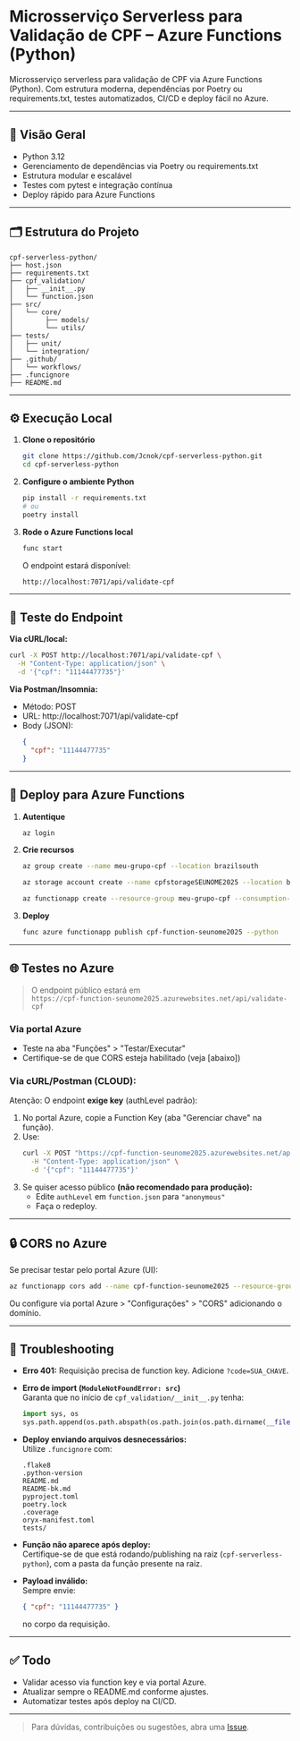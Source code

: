 # Microsserviço Serverless para Validação de CPF – Azure Functions (Python)

Microsserviço serverless para validação de CPF via Azure Functions (Python). Com estrutura moderna, dependências por Poetry ou requirements.txt, testes automatizados, CI/CD e deploy fácil no Azure.

***

## 🚀 Visão Geral

- Python 3.12
- Gerenciamento de dependências via Poetry ou requirements.txt
- Estrutura modular e escalável
- Testes com pytest e integração contínua
- Deploy rápido para Azure Functions

***

## 🗂️ Estrutura do Projeto

```
cpf-serverless-python/
├── host.json
├── requirements.txt
├── cpf_validation/
│   ├── __init__.py
│   └── function.json
├── src/
│   └── core/
│        ├── models/
│        └── utils/
├── tests/
│   ├── unit/
│   └── integration/
├── .github/
│   └── workflows/
├── .funcignore
├── README.md
```

***

## ⚙️ Execução Local

1. **Clone o repositório**
   ```bash
   git clone https://github.com/Jcnok/cpf-serverless-python.git
   cd cpf-serverless-python
   ```

2. **Configure o ambiente Python**
   ```bash
   pip install -r requirements.txt
   # ou
   poetry install
   ```

3. **Rode o Azure Functions local**
   ```bash
   func start
   ```
   O endpoint estará disponível:
   ```
   http://localhost:7071/api/validate-cpf
   ```

***

## 🧪 Teste do Endpoint

**Via cURL/local:**
```bash
curl -X POST http://localhost:7071/api/validate-cpf \
  -H "Content-Type: application/json" \
  -d '{"cpf": "11144477735"}'
```

**Via Postman/Insomnia:**
- Método: POST
- URL: http://localhost:7071/api/validate-cpf
- Body (JSON):
  ```json
  {
    "cpf": "11144477735"
  }
  ```

***

## 📝 Deploy para Azure Functions

1. **Autentique**
   ```bash
   az login
   ```

2. **Crie recursos**
   ```bash
   az group create --name meu-grupo-cpf --location brazilsouth

   az storage account create --name cpfstorageSEUNOME2025 --location brazilsouth --resource-group meu-grupo-cpf --sku Standard_LRS
   
   az functionapp create --resource-group meu-grupo-cpf --consumption-plan-location brazilsouth --name cpf-function-seunome2025 --storage-account cpfstorageSEUNOME2025 --runtime python --runtime-version 3.12 --functions-version 4 --os-type Linux
   ```

3. **Deploy**
   ```bash
   func azure functionapp publish cpf-function-seunome2025 --python
   ```

***

## 🌐 Testes no Azure

> O endpoint público estará em  
> `https://cpf-function-seunome2025.azurewebsites.net/api/validate-cpf`

### **Via portal Azure**
- Teste na aba "Funções" > "Testar/Executar"
- Certifique-se de que CORS esteja habilitado (veja [abaixo])

### **Via cURL/Postman (CLOUD):**
Atenção: O endpoint **exige key** (authLevel padrão):

1. No portal Azure, copie a Function Key (aba "Gerenciar chave" na função).
2. Use:
   ```bash
   curl -X POST "https://cpf-function-seunome2025.azurewebsites.net/api/validate-cpf?code=SUA_CHAVE_AQUI" \
     -H "Content-Type: application/json" \
     -d '{"cpf": "11144477735"}'
   ```
3. Se quiser acesso público **(não recomendado para produção):**
   - Edite `authLevel` em `function.json` para `"anonymous"`
   - Faça o redeploy.

***

## 🔒 CORS no Azure

Se precisar testar pelo portal Azure (UI):
```bash
az functionapp cors add --name cpf-function-seunome2025 --resource-group meu-grupo-cpf --allowed-origins https://portal.azure.com
```
Ou configure via portal Azure > "Configurações" > "CORS" adicionando o domínio.

***

## 🧰 Troubleshooting

- **Erro 401:** Requisição precisa de function key. Adicione `?code=SUA_CHAVE`.
- **Erro de import (`ModuleNotFoundError: src`)**  
  Garanta que no início de `cpf_validation/__init__.py` tenha:
  ```python
  import sys, os
  sys.path.append(os.path.abspath(os.path.join(os.path.dirname(__file__), '../../..')))
  ```
- **Deploy enviando arquivos desnecessários:**  
  Utilize `.funcignore` com:
  ```
  .flake8
  .python-version
  README.md
  README-bk.md
  pyproject.toml
  poetry.lock
  .coverage
  oryx-manifest.toml
  tests/
  ```
- **Função não aparece após deploy:**  
  Certifique-se de que está rodando/publishing na raiz (`cpf-serverless-python`), com a pasta da função presente na raiz.

- **Payload inválido:**  
  Sempre envie:
  ```json
  { "cpf": "11144477735" }
  ```
  no corpo da requisição.

***

## ✅ Todo

- Validar acesso via function key e via portal Azure.
- Atualizar sempre o README.md conforme ajustes.
- Automatizar testes após deploy na CI/CD.

***

> Para dúvidas, contribuições ou sugestões, abra uma [Issue](https://github.com/Jcnok/cpf-serverless-python/issues).

